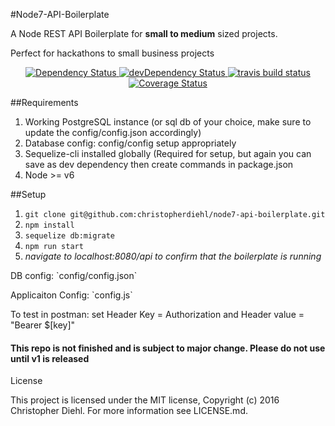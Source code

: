 #Node7-API-Boilerplate
<p>A Node REST API Boilerplate for <b>small to medium</b> sized projects.</p>
<p>Perfect for hackathons to small business projects </p>

<div align="center">
  <!-- Dependency Status -->
  <a href="https://david-dm.org/CHRISTOPHERDIEHL/node7-api-boilerplate">
    <img src="https://david-dm.org/CHRISTOPHERDIEHL/node7-api-boilerplate.svg" alt="Dependency Status" />
  </a>
  <!-- devDependency Status -->
  <a href="https://david-dm.org/CHRISTOPHERDIEHL/node7-api-boilerplate#info=devDependencies">
    <img src="https://david-dm.org/CHRISTOPHERDIEHL/node7-api-boilerplate/dev-status.svg" alt="devDependency Status" />
  </a>
  <!--Build Status -->
  <a href="https://travis-ci.org/christopherdiehl/node7-api-boilerplate/branches">
    <img src="https://travis-ci.org/christopherdiehl/node7-api-boilerplate.svg?branch=master" alt="travis build status" />
  </a>
  <!--Test Coverage -->
  <a href='https://coveralls.io/github/christopherdiehl/node7-api-boilerplate?branch=master'><img src='https://coveralls.io/repos/github/christopherdiehl/node7-api-boilerplate/badge.svg?branch=master' alt='Coverage Status' /></a>

</div>

##Requirements
1. Working PostgreSQL instance (or sql db of your choice, make sure to update the config/config.json accordingly)
1. Database config: config/config setup appropriately
1. Sequelize-cli installed globally (Required for setup, but again you can save as dev dependency then create commands in package.json
1. Node >= v6

##Setup
1. `git clone git@github.com:christopherdiehl/node7-api-boilerplate.git`
1. `npm install`
1. `sequelize db:migrate`
1. `npm run start`
1. *navigate to localhost:8080/api to confirm that the boilerplate is running*


<p>DB config: `config/config.json`</p>
<p>Applicaiton Config: `config.js`</p>
<p>To test in postman: set Header Key = Authorization and Header value = "Bearer $[key]"</p>

<h4>This repo is not finished and is subject to major change. Please do not use until v1 is released</h4>

License

This project is licensed under the MIT license, Copyright (c) 2016 Christopher Diehl. For more information see LICENSE.md.
